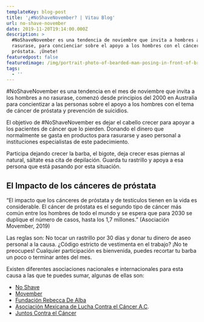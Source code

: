 ```yaml
---
templateKey: blog-post
title: '¿#NoShaveNovember? | Vitau Blog'
url: no-shave-november
date: 2019-11-20T19:14:00.000Z
description: >
  #NoShaveNovember es una tendencia de noviembre que invita a hombres a no
  rasurase, para concienciar sobre el apoyo a los hombres con el cáncer de
  próstata. ¡Únete!
featuredpost: false
featuredimage: /img/portrait-photo-of-bearded-man-posing-in-front-of-brick-wall-3078091.jpg
tags:
  - ''
---
```

\#NoShaveNovember es una tendencia en el mes de noviembre que invita a los hombres a no rasurase, comenzó desde principios del 2000 en Australia para concientizar a las personas sobre el apoyo a los hombres con el tema de cáncer de próstata y prevención de suicidios.

El objetivo de #NoShaveNovember es dejar el cabello crecer para apoyar a los pacientes de cáncer que lo pierden. Donando el dinero que normalmente se gasta en productos para rasurarse y aseo personal a instituciones especialistas de este padecimiento. 

Participa dejando crecer la barba, el bigote, deja crecer esas piernas al natural, sáltate esa cita de depilación. Guarda tu rastrillo y apoya a esa persona que está pasando por esta situación. 

## El Impacto de los cánceres de próstata

“El impacto que los cánceres de próstata y de testículos tienen en la vida es considerable. El cáncer de próstata es el segundo tipo de cáncer más común entre los hombres de todo el mundo y se espera que para 2030 se duplique el número de casos, hasta los 1,7 millones.” (Asociación Movember, 2019)

Las reglas son: No tocar un rastrillo por 30 días y donar tu dinero de aseo personal a la causa. ¿Código estricto de vestimenta en el trabajo? ¡No te preocupes! Cualquier participación es bienvenida, puedes recortar tu barba un poco o terminar antes del mes. 

Existen diferentes asociaciones nacionales e internacionales para esta causa a las que te puedes sumar, algunas de ellas son:

* [No Shave](https://bit.ly/35gGjKc)
* [Movember](http://mvmbr.co/2D0FPMl)
* [Fundación Rebecca De Alba](https://bit.ly/35iA60s)
* [Asociación Mexicana de Lucha Contra el Cáncer A.C](http://www.amlcc.org/alianzas/).
* [Juntos Contra el Cáncer](https://bit.ly/336Xe0t)

##
